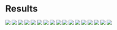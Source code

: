 # Results

![](results/encrypted_entropy.png)
![](results/entropy_comparison.png)
![](results/vms_A_word_freq.png)
![](results/vms_B_word_freq.png)
![](results/vms_char_1-gram_freq.png)
![](results/vms_char_2-gram_freq.png)
![](results/vms_char_3-gram_freq.png)
![](results/vms_char_cooccurence_heatmap.png)
![](results/vms_letter_positions_in_words.png)
![](results/vms_top_words_pos_in_lines.png)
![](results/vms_top_words_pos_in_manuscript.png)
![](results/vms_top_words_pos_in_page.png)
![](results/vms_word_1-gram_freq.png)
![](results/vms_word_2-gram_freq.png)
![](results/vms_word_3-gram_freq.png)
![](results/vms_word_cooccurence_heatmap.png)
![](results/word_lengths.png)
